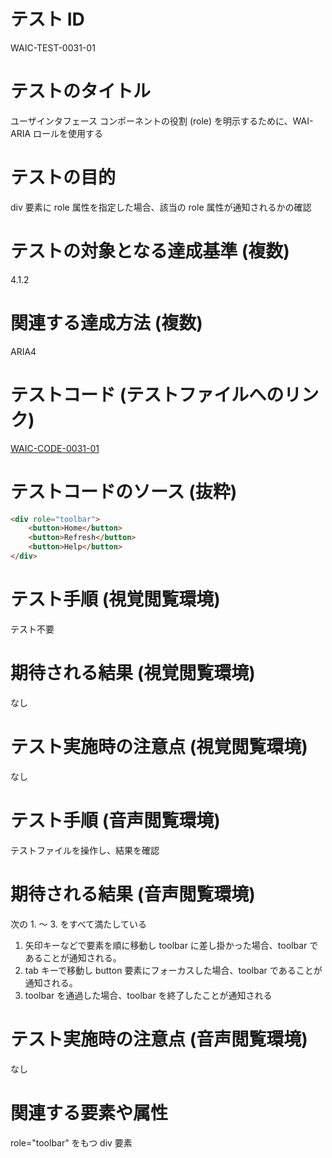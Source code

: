 

# テスト ID
WAIC-TEST-0031-01

# テストのタイトル
ユーザインタフェース コンポーネントの役割 (role) を明示するために、WAI-ARIA ロールを使用する

# テストの目的
div 要素に role 属性を指定した場合、該当の role 属性が通知されるかの確認

# テストの対象となる達成基準 (複数)
4.1.2

# 関連する達成方法 (複数)
ARIA4

# テストコード (テストファイルへのリンク)
[WAIC-CODE-0031-01](https://waic.github.io/as_test/WAIC-CODE/WAIC-CODE-0031-01.html)

# テストコードのソース (抜粋)
```html
<div role="toolbar">
    <button>Home</button>
    <button>Refresh</button>
    <button>Help</button>
</div>
```

# テスト手順 (視覚閲覧環境)
テスト不要

# 期待される結果 (視覚閲覧環境)
なし

# テスト実施時の注意点 (視覚閲覧環境)
なし

# テスト手順 (音声閲覧環境)
テストファイルを操作し、結果を確認

# 期待される結果 (音声閲覧環境)
次の 1. 〜 3. をすべて満たしている
1. 矢印キーなどで要素を順に移動し toolbar に差し掛かった場合、toolbar であることが通知される。
2. tab キーで移動し button 要素にフォーカスした場合、toolbar であることが通知される。
3. toolbar を通過した場合、toolbar を終了したことが通知される

# テスト実施時の注意点 (音声閲覧環境)
なし

# 関連する要素や属性
role="toolbar" をもつ div 要素


